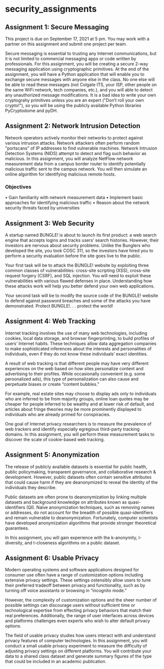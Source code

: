 # security_assignments


## Assignment 1: Secure Messaging ##

This project is due on September 17, 2021 at 5 pm. You may work with a partner on this assignment
and submit one project per team.

Secure messaging is essential to trusting any Internet communications, but it is not limited to
commercial messaging apps or code written by professionals.
For this assignment, you will be creating a secure 2-way messaging application using cryptographic
primitives. At the end of the assignment, you will have a Python application that will enable you
to exchange secure messages with anyone else in the class. No one else will be able to read these
messages (not Colgate ITS, your ISP, other people on the same WiFi network, tech companies, etc.),
and you will able to detect any unauthorized message modifications.
It is a bad idea to write your own cryptograhy primitives unless you are an expert ("Don’t roll
your own crypto!"), so you will be using the publicly available Python libraries PyCryptodome and
pyDH.

## Assignment 2: Network Intrusion Detection ##

Network operators actively monitor their networks to protect against various intrusion attacks.
Network attackers often perform random "portscans" of IP addresses to find vulnerable machines.
Network Intrusion Detection Systems (NIDS) attempt to detect and flag such behavior as malicious.
In this assignment, you will analyze NetFlow network measurement data from a campus border
router to identify potentially malicious traffic sent to the campus network. You will then simulate
an online algorithm for identifying malicious remote hosts.

### Objectives ###
• Gain familiarity with network measurement data
• Implement basic approaches for identifying malicious traffic
• Reason about the network security threats faced by universities

## Assignment 3: Web Security ##

A startup named BUNGLE! is about to launch its first product: a web search engine that accepts logins
and tracks users’ search histories. However, their investors are nervous about security problems.
Unlike the Bunglers who developed the site, you took COSC 311, so the investors have hired you to
perform a security evaluation before the site goes live to the public.

Your first task will be to attack the BUNGLE! website by exploiting three common classes of
vulnerabilities: cross-site scripting (XSS), cross-site request forgery (CSRF), and SQL injection.
You will need to exploit these vulnerabilities with various flawed defenses in place. Understanding
how these attacks work will help you better defend your own web applications.

Your second task will be to modify the source code of the BUNGLE! website to defend against
password breaches and some of the attacks you have demonstrated. Protect BUNGLE!. . . protect the
world!

## Assignment 4: Web Tracking ##

Internet tracking involves the use of many web technologies, including cookies, local data storage,
and browser fingerprinting, to build profiles of users’ Internet habits. These techniques allow data
aggregation companies to make sophisticated inferences about the interests and personalities of
individuals, even if they do not know these individuals’ exact identities.

A result of web tracking is that different people may have very different experiences on the web based
on how sites personalize content and advertising to their profiles. While occasionally convenient
(e.g. some personalized ads), this type of personalization can also cause and perpetuate biases or
create “content bubbles.”

For example, real estate sites may choose to display ads only to individuals who are inferred to be
from majority groups, online loan quotes may be cheaper for people inferred to be wealthy and
at lower risk of default, and articles about fringe theories may be more prominently displayed to
individuals who are already primed for conspiracies.

One goal of Internet privacy researchers is to measure the prevalence of web trackers and identify
especially egregious third-party tracking domains. In this assignment, you will perform these
measurement tasks to discover the scale of cookie-based web tracking.

## Assignment 5: Anonymization ##

The release of publicly available datasets is essential for public health, public policymaking,
transparent governance, and collaborative research & development. However, public datasets often
contain sensitive attributes that could cause harm if they are deanonymized to reveal the identity of
the individuals they describe.

Public datasets are often prone to deanonymization by linking multiple datasets and background
knowledge on attributes known as quasi-identifiers (QI). Naïve anonymization techniques, such as
removing names or addresses, do not account for the breadth of possible quasi-identifiers and remain
vulnerable to deanonymization. Fortunately, computer scientists have developed anonymization
algorithms that provide stronger theoretical guarantees.

In this assignment, you will gain experience with the k-anonymity, l-diversity, and t-closeness
algorithms on a public dataset.

## Assignment 6: Usable Privacy ##

Modern operating systems and software applications designed for consumer use often have a range
of customization options including extensive privacy settings. These settings ostensibly allow users
to tune their preferred tradeoff between privacy and functionality, such as by turning off voice
assistants or browsing in “incognito mode.”

However, the complexity of customization options and the sheer number of possible settings can
discourage users without sufficient time or technological expertise from effecting privacy behaviors
that match their real preferences. Additionally, the range of user interfaces across devices and
platforms challenges even experts who wish to alter default privacy options.

The field of usable privacy studies how users interact with and understand privacy features of
computer technologies. In this assignment, you will conduct a small usable privacy experiment to
measure the difficulty of adjusting privacy settings on different platforms. You will contribute your
data to a shared class dataset and generate summary figures of the type that could be included in an
academic publication.
